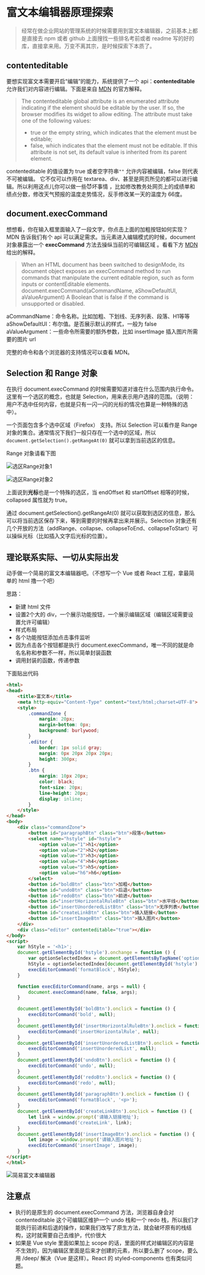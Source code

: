 # 富文本编辑器原理探索

> 经常在做企业网站的管理系统的时候需要用到富文本编辑器，之前基本上都是直接去 npm 或者 github 上面搜找一些排名考前或者 readme 写的好的库，直接拿来用。万变不离其宗，是时候探索下本质了。



## contenteditable

要想实现富文本需要开启“编辑”的能力，系统提供了一个 api：**contenteditable** 允许我们对内容进行编辑。下面是来自 [MDN](https://developer.mozilla.org/en-US/docs/Web/HTML/Global_attributes/contenteditable) 的官方解释。

> The contenteditable global attribute is an enumerated attribute indicating if the element should be editable by the user. If so, the browser modifies its widget to allow editing.
> The attribute must take one of the following values:
> - true or the empty string, which indicates that the element must be editable;
> - false, which indicates that the element must not be editable.
> If this attribute is not set, its default value is inherited from its parent element.

contenteditable 的值设置为 true 或者空字符串`""` 允许内容被编辑，false 则代表不可被编辑。
它不仅可以作用在 textarea、div、甚至是网页所见的都可以进行编辑。所以利用这点儿你可以做一些😈坏事情 ，比如修改教务处网页上的成绩单和绩点分数，修改天气预报的温度走势情况，反手修改某一天的温度为 66度。



## document.execCommand

想想看，你在输入框里面输入了一段文字，你点击上面的加粗按钮如何实现？MDN 告诉我们有个 api 可以满足需求。当元素进入编辑模式的时候，document 对象暴露出一个 **execCommand** 方法去操纵当前的可编辑区域 。看看下方 [MDN](https://developer.mozilla.org/en-US/docs/Web/API/Document/execCommand) 给出的解释。

> When an HTML document has been switched to designMode, its document object exposes an execCommand method to run commands that manipulate the current editable region, such as form inputs or contentEditable elements.
> document.execCommand(aCommandName, aShowDefaultUI, aValueArgument)
> A Boolean that is false if the command is unsupported or disabled.

aCommandName：命令名称。比如加粗、下划线、无序列表、段落、H1等等
aShowDefaultUI：布尔值。是否展示默认的样式，一般为 false
aValueArgument：一些命令所需要的额外参数，比如 insertImage 插入图片所需要的图片 url

完整的命令和各个浏览器的支持情况可以查看 MDN。



## Selection 和 Range 对象

在执行 document.execCommand 的时候需要知道对谁在什么范围内执行命令。这里有一个选区的概念，也就是 Selection，用来表示用户选择的范围。（说明：用户不选中任何内容，也就是只有一闪一闪的光标的情况也算是一种特殊的选中）。

一个页面包含多个选中区域（Firefox） 支持。所以 Selection 可以看作是 Range 对象的集合。通常情况下我们一般只存在一个选中的区域，所以 `document.getSelection().getRangeAt(0)` 就可以拿到当前选区的信息。

Range 对象请看下图

![选区Range对象1](https://raw.githubusercontent.com/FantasticLBP/knowledge-kit/master/assets/2019-06-28-DocumentRangeObject1.png)

![选区Range对象2](https://raw.githubusercontent.com/FantasticLBP/knowledge-kit/master/assets/2019-06-28-DocumentRangeObject2.png)

上面说到**光标**也是一个特殊的选区，当 endOffset 和 startOffset 相等的时候，collapsed 属性就为 true。

通过 document.getSelection().getRangeAt(0) 就可以获取到选区的信息，那么可以将当前选区保存下来，等到需要的时候再拿出来并展示。Selection 对象还有几个开放的方法（addRange、collapse、collapseToEnd、collapseToStart）可以操纵光标（比如插入文字后光标的位置）。



## 理论联系实际、一切从实际出发

动手做一个简易的富文本编辑器吧。（不想写一个 Vue 或者 React 工程，拿最简单的 html 撸一个吧）

思路：
- 新建 html 文件
- 设置2个大的 div，一个展示功能按钮，一个展示编辑区域（编辑区域需要设置允许可编辑）
- 样式布局
- 各个功能按钮添加点击事件监听
- 因为点击各个按钮都是执行 document.execCommand，唯一不同的就是命名名称和参数不一样，所以简单封装函数
- 调用封装的函数，传递参数
  
下面贴出代码

```html
<html>
<head>
    <title>富文本</title>
    <meta http-equiv="Content-Type" content="text/html;charset=UTF-8">
    <style>
        .commandZone {
            margin: 20px;
            margin-bottom: 0px;
            background: burlywood;
        }
        .editor {
            border: 1px solid gray;
            margin: 0px 20px 20px 20px;
            height: 300px;
        }
        .btn {
            margin: 10px 20px;
            color: black;
            font-size: 20px;
            line-height: 20px;
            display: inline;
        }
    </style>
</head>
<body>
    <div class="commandZone">
        <button id="paragraphBtn" class="btn">段落</button>
        <select name="hstyle" id="hstyle">
            <option value="1">h1</option>
            <option value="2">h2</option>
            <option value="3">h3</option>
            <option value="4">h4</option>
            <option value="5">h5</option>
            <option value="h6">h6</option>
        </select>
        <button id="boldBtn" class="btn">加粗</button>
        <button id="undoBtn" class="btn">后退</button>
        <button id="redoBtn" class="btn">前进</button>
        <button id="insertHorizontalRuleBtn" class="btn">水平线</button>
        <button id="insertUnorderedListBtn" class="btn">无序列表</button>
        <button id="createLinkBtn" class="btn">插入链接</button>
        <button id="insertImageBtn" class="btn">插入图片</button>
    </div>
    <div class="editor" contenteditable="true"></div>
</body>
<script>
    var hStyle = '<h1>';
    document.getElementById('hstyle').onchange = function () {
        var optionSelectedIndex = document.getElementsByTagName('option');
        hStyle = optionSelectedIndex[document.getElementById('hstyle').selectedIndex].innerHTML;
        execEditorCommand('formatBlock', hStyle);
    }

    function execEditorCommand(name, args = null) {
        document.execCommand(name, false, args);
    }

    document.getElementById('boldBtn').onclick = function () {
        execEditorCommand('bold', null);
    }
    document.getElementById('insertHorizontalRuleBtn').onclick = function () {
        execEditorCommand('insertHorizontalRule', null);
    }
    document.getElementById('insertUnorderedListBtn').onclick = function () {
        execEditorCommand('insertUnorderedList', null);
    }
    document.getElementById('undoBtn').onclick = function () {
        execEditorCommand('undo', null);
    }
    document.getElementById('redoBtn').onclick = function () {
        execEditorCommand('redo', null);
    }
    document.getElementById('paragraphBtn').onclick = function () {
        execEditorCommand('formatBlock', '<p>');
    }
    document.getElementById('createLinkBtn').onclick = function () {
        let link = window.prompt('请输入链接地址');
        execEditorCommand('createLink', link);
    }
    document.getElementById('insertImageBtn').onclick = function () {
        let image = window.prompt('请输入图片地址');
        execEditorCommand('insertImage', image);
    }
</script>
</html>
```

![简易富文本编辑器](https://raw.githubusercontent.com/FantasticLBP/knowledge-kit/master/assets/2019-06-28-RichTextEditor.png)



## 注意点

- 执行的是原生的 document.execCommand 方法，浏览器自身会对 contenteditable 这个可编辑区维护一个 undo 栈和一个 redo 栈，所以我们才能执行前进和后退的操作，如果我们改写了原生方法，就会破坏原有的栈结构，这时就需要自己去维护，代价很大
- 如果是 Vue style 里面如果加上 scope 的话，里面的样式对编辑区的内容是不生效的，因为编辑区里面是后来才创建的元素，所以要么删了 scope，要么用 /deep/ 解决（Vue 是这样）。React 的 styled-components 也有类似问题。